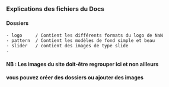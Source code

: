 ### Explications des fichiers du Docs
#### Dossiers
    - logo     / Contient les différents formats du logo de NaN
    - pattern  / Contient les modèles de fond simple et beau 
    - slider   / contient des images de type slide
    - 
#### NB : Les images du site doit-être regrouper ici et non ailleurs 
#### vous pouvez créer des dossiers ou ajouter des images

